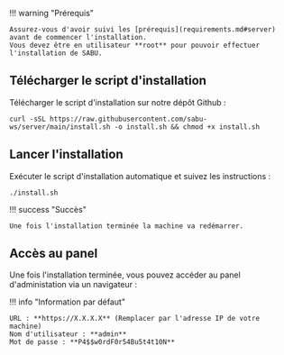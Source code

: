 !!! warning "Prérequis"

    Assurez-vous d'avoir suivi les [prérequis](requirements.md#server) avant de commencer l'installation.  
    Vous devez être en utilisateur **root** pour pouvoir effectuer l'installation de SABU.

## Télécharger le script d'installation
Télécharger le script d'installation sur notre dépôt Github :
```
curl -sSL https://raw.githubusercontent.com/sabu-ws/server/main/install.sh -o install.sh && chmod +x install.sh
```

## Lancer l'installation
Exécuter le script d'installation automatique et suivez les instructions :
```
./install.sh
```
!!! success "Succès"

    Une fois l'installation terminée la machine va redémarrer.

## Accès au panel
Une fois l'installation terminée, vous pouvez accéder au panel d'administation via un navigateur :

!!! info "Information par défaut"

    URL : **https://X.X.X.X** (Remplacer par l'adresse IP de votre machine)  
    Nom d'utilisateur : **admin**  
    Mot de passe : **P4$$w0rdF0r54Bu5t4t10N**

